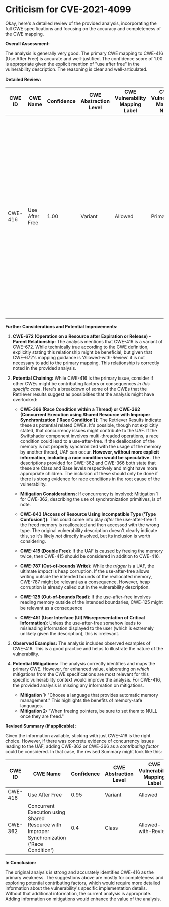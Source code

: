 # Criticism for CVE-2021-4099

Okay, here's a detailed review of the provided analysis, incorporating the full CWE specifications and focusing on the accuracy and completeness of the CWE mapping.

**Overall Assessment:**

The analysis is generally very good. The primary CWE mapping to CWE-416 (Use After Free) is accurate and well-justified. The confidence score of 1.00 is appropriate given the explicit mention of "use after free" in the vulnerability description. The reasoning is clear and well-articulated.

**Detailed Review:**

| CWE ID  | CWE Name  | Confidence | CWE Abstraction Level | CWE Vulnerability Mapping Label | CWE-Vulnerability Mapping Notes | Critique |
|---|---|---|---|---|---|---|
| CWE-416 | Use After Free | 1.00 | Variant | Allowed | Primary CWE | **Excellent.** This is the core issue, and the mapping is correct. The analysis provides strong evidence from the vulnerability description and CVE reference materials. It correctly identifies CWE-416 as a Variant-level CWE, aligning with MITRE's mapping guidance. The link to "heap corruption" as a consequence is also relevant. |

**Further Considerations and Potential Improvements:**

1.  **CWE-672 (Operation on a Resource after Expiration or Release) - Parent Relationship:** The analysis mentions that CWE-416 is a variant of CWE-672. While technically true according to the CWE definition, explicitly stating this relationship might be beneficial, but given that CWE-672's mapping guidance is 'Allowed-with-Review' it is not necessary to add to the primary mapping. This relationship is correctly noted in the provided analysis.

2.  **Potential Chaining:** While CWE-416 is the primary issue, consider if other CWEs might be contributing factors or consequences *in this specific case*.  Here's a breakdown of some of the CWEs that the Retriever results suggest as possiblities that the analysis might have overlooked:

    *   **CWE-366 (Race Condition within a Thread) or CWE-362 (Concurrent Execution using Shared Resource with Improper Synchronization ('Race Condition'))**: The Retriever Results indicate these as potential related CWEs. It's possible, though not explicitly stated, that concurrency issues might contribute to the UAF.  If the Swiftshader component involves multi-threaded operations, a race condition could lead to a use-after-free. If the deallocation of the memory is not properly synchronized with the usage of the memory by another thread, UAF can occur. **However, without more explicit information, including a race condition would be speculative.** The descriptions provided for CWE-362 and CWE-366 both state that these are Class and Base levels respectively and might have more appropriate children. The inclusion of these should only be done if there is strong evidence for race conditions in the root cause of the vulnerability.
    *  **Mitigation Considerations:** If concurrency is involved: Mitigation 1 for CWE-362, describing the use of synchronization primitives, is of note.

    *   **CWE-843 (Access of Resource Using Incompatible Type ('Type Confusion'))**: This could come into play *after* the use-after-free if the freed memory is reallocated and then accessed with the wrong type. The original vulnerability description doesn't clearly indicate this, so it's likely *not* directly involved, but its inclusion is worth considering.
    * **CWE-415 (Double Free)**: If the UAF is caused by freeing the memory twice, then CWE-415 should be considered in addition to CWE-416.

    *   **CWE-787 (Out-of-bounds Write)**: While the *trigger* is a UAF, the ultimate *impact* is heap corruption.  If the use-after-free allows writing outside the intended bounds of the reallocated memory, CWE-787 might be relevant as a consequence. However, heap corruption is already called out in the vulnerability description.

    *   **CWE-125 (Out-of-bounds Read)**: If the use-after-free involves reading memory outside of the intended boundaries, CWE-125 might be relevant as a consequence

    *   **CWE-451 (User Interface (UI) Misrepresentation of Critical Information)**: Unless the use-after-free somehow leads to misleading information displayed to the user (which is extremely unlikely given the description), this is irrelevant.

3.  **Observed Examples:** The analysis includes observed examples of CWE-416. This is a good practice and helps to illustrate the nature of the vulnerability.

4. **Potential Mitigations:** The analysis correctly identifies and maps the primary CWE. However, for enhanced value, elaborating on *which* mitigations from the CWE specifications are most relevant for this specific vulnerability context would improve the analysis. For CWE-416, the provided analysis is missing any information on mitigations.
    * **Mitigation 1:** "Choose a language that provides automatic memory management." This highlights the benefits of memory-safe languages.
    * **Mitigation 2:** "When freeing pointers, be sure to set them to NULL once they are freed."

**Revised Summary (if applicable):**

Given the information available, sticking with just CWE-416 is the right choice. However, if there was concrete evidence of concurrency issues leading to the UAF, adding CWE-362 or CWE-366 as a *contributing factor* could be considered. In that case, the revised Summary might look like this:

| CWE ID  | CWE Name  | Confidence | CWE Abstraction Level | CWE Vulnerability Mapping Label | CWE-Vulnerability Mapping Notes |
|---|---|---|---|---|---|
| CWE-416 | Use After Free | 0.95 | Variant | Allowed | Primary CWE |
| CWE-362 | Concurrent Execution using Shared Resource with Improper Synchronization ('Race Condition') | 0.4 | Class | Allowed-with-Review | Contributing Factor (Conditional - if Concurrency Confirmed) |

**In Conclusion:**

The original analysis is strong and accurately identifies CWE-416 as the primary weakness. The suggestions above are mostly for completeness and exploring potential contributing factors, which would require more detailed information about the vulnerability's specific implementation details. Without that additional information, the current analysis is appropriate. Adding information on mitigations would enhance the value of the analysis.